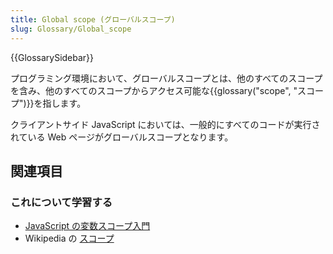 ```yaml
---
title: Global scope (グローバルスコープ)
slug: Glossary/Global_scope
---
```


{{GlossarySidebar}}

プログラミング環境において、グローバルスコープとは、他のすべてのスコープを含み、他のすべてのスコープからアクセス可能な{{glossary("scope", "スコープ")}}を指します。

クライアントサイド JavaScript においては、一般的にすべてのコードが実行されている Web ページがグローバルスコープとなります。

## 関連項目

### これについて学習する

- [JavaScript の変数スコープ入門](/ja/docs/Web/JavaScript/Guide/Grammar_and_types#Variable_scope)
- Wikipedia の [スコープ](https://ja.wikipedia.org/wiki/スコープ)
